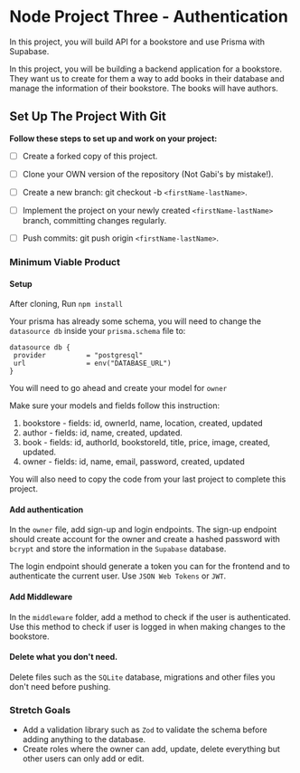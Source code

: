 # Node Project Three - Authentication

In this project, you will build API for a bookstore and use Prisma with Supabase.

In this project, you will be building a backend application for a bookstore. They want us to create for them a way to add books in their database and manage the information of their bookstore. The books will have authors.

## Set Up The Project With Git

**Follow these steps to set up and work on your project:**

* [ ] Create a forked copy of this project.
* [ ] Clone your OWN version of the repository (Not Gabi's by mistake!).
* [ ] Create a new branch: git checkout -b `<firstName-lastName>`.
* [ ] Implement the project on your newly created `<firstName-lastName>` branch, committing changes regularly.
* [ ] Push commits: git push origin `<firstName-lastName>`.


### Minimum Viable Product

#### Setup

After cloning, Run `npm install`

 Your prisma has already some schema, you will need to change the `datasource db` inside your `prisma.schema` file to:

 ```
 datasource db {
  provider          = "postgresql"
  url               = env("DATABASE_URL")
}
 ```

You will need to go ahead and create your model for `owner`

Make sure your models and fields follow this instruction:

1. bookstore - fields: id, ownerId, name, location, created, updated
2. author - fields: id, name, created, updated.
3. book - fields: id, authorId, bookstoreId, title, price, image, created, updated.
4. owner - fields: id, name, email, password, created, updated

You will also need to copy the code from your last project to complete this project.

#### Add authentication

In the `owner` file, add sign-up and login endpoints. The sign-up endpoint should create account for the owner and create a hashed password with `bcrypt` and store the information in the `Supabase` database.

The login endpoint should generate a token you can for the frontend and to authenticate the current user. Use `JSON Web Tokens` or `JWT`.

#### Add Middleware

In the `middleware` folder, add a method to check if the user is authenticated. Use this method to check if user is logged in when making changes to the bookstore.


#### Delete what you don't need.

Delete files such as the `SQLite` database, migrations and other files you don't need before pushing.

### Stretch Goals

- Add a validation library such as `Zod` to validate the schema before adding anything to the database.
- Create roles where the owner can add, update, delete everything but other users can only add or edit.